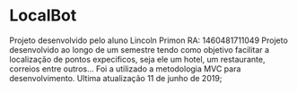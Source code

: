 # LocalBot
Projeto desenvolvido pelo aluno Lincoln Primon
RA: 1460481711049
Projeto desenvolvido ao longo de um semestre tendo como objetivo facilitar a localização de pontos expecificos, seja ele um hotel, um restaurante, correios entre outros...
Foi a utilizado a metodologia MVC para desenvolvimento. 
Ultima atualização 11 de junho de 2019;
